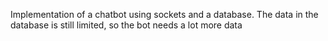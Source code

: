 Implementation of a chatbot using sockets and a database. The data in the database is still limited, so the bot needs a lot more data
